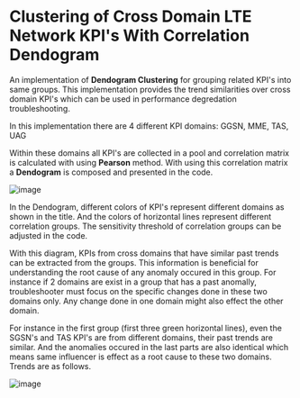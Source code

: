 # Clustering of Cross Domain LTE Network KPI's With Correlation Dendogram

An implementation of **Dendogram Clustering** for grouping related KPI's into same groups. This implementation provides the trend similarities over cross domain KPI's which can be used in performance degredation troubleshooting.

In this implementation there are 4 different KPI domains: GGSN, MME, TAS, UAG

Within these domains all KPI's are collected in a pool and correlation matrix is calculated with using **Pearson** method. With using this correlation matrix a **Dendogram** is composed and presented in the code.

![image](https://user-images.githubusercontent.com/44832162/148109017-6ab1cf87-d628-4746-978c-171073cc7c57.png)

In the Dendogram, different colors of KPI's represent different domains as shown in the title. And the colors of horizontal lines represent different correlation groups. The sensitivity threshold of correlation groups can be adjusted in the code. 

With this diagram, KPIs from cross domains that have similar past trends can be extracted from the groups. This information is beneficial for understanding the root cause of any anomaly occured in this group. For instance if 2 domains are exist in a group that has a past anomally, troubleshooter must focus on the specific changes done in these two domains only. Any change done in one domain might also effect the other domain. 

For instance in the first group (first three green horizontal lines), even the SGSN's and TAS KPI's are from different domains, their past trends are similar. And the anomalies occured in the last parts are also identical which means same influencer is effect as a root cause to these two domains. Trends are as follows.

![image](https://user-images.githubusercontent.com/44832162/148110301-2f57c0db-992c-4e8f-9402-6608bc853534.png)

